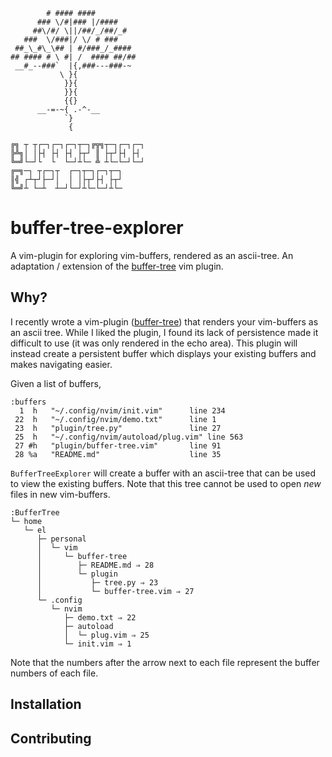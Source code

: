 ```
        # #### ####
      ### \/#|### |/####
     ##\/#/ \||/##/_/##/_#
   ###  \/###|/ \/ # ###
 ##_\_#\_\## | #/###_/_####
## #### # \ #| /  #### ##/##
 __#_--###`  |{,###---###-~
           \ }{
            }}{
            }}{
            {{}
      __-=-~{ .-^-__
            `}
             {

╔╗ ┬ ┬┌─┐┌─┐┌─┐┬─┐╔╦╗┬─┐┌─┐┌─┐
╠╩╗│ │├┤ ├┤ ├┤ ├┬┘ ║ ├┬┘├┤ ├┤
╚═╝└─┘└  └  └─┘┴└─ ╩ ┴└─└─┘└─┘
╔═╗─┐ ┬┌─┐┬  ┌─┐┬─┐┌─┐┬─┐
║╣ ┌┴┬┘├─┘│  │ │├┬┘├┤ ├┬┘
╚═╝┴ └─┴  ┴─┘└─┘┴└─└─┘┴└─
```

<h1>buffer-tree-explorer</h1>

A vim-plugin for exploring vim-buffers, rendered as an ascii-tree. An adaptation / extension of the <a href='https://github.com/el-iot/buffer-tree'>buffer-tree</a> vim plugin.

<h2>Why?</h2>
I recently wrote a vim-plugin (<a href='https://github.com/el-iot/buffer-tree'>buffer-tree</a>) that renders your vim-buffers as an ascii tree. While I liked the plugin, I found its lack of persistence made it difficult to use (it was only rendered in the echo area). This plugin will instead create a persistent buffer which displays your existing buffers and makes navigating easier.

Given a list of buffers,
```
:buffers
  1  h   "~/.config/nvim/init.vim"      line 234
 22  h   "~/.config/nvim/demo.txt"      line 1
 23  h   "plugin/tree.py"               line 27
 25  h   "~/.config/nvim/autoload/plug.vim" line 563
 27 #h   "plugin/buffer-tree.vim"       line 91
 28 %a   "README.md"                    line 35
```

<code>BufferTreeExplorer</code> will create a buffer with an ascii-tree that can be used to view the existing buffers. Note that this tree cannot be used to open *new* files in new vim-buffers.

```
:BufferTree
└─ home
   └─ el
      ├─ personal
      │  └─ vim
      │     └─ buffer-tree
      │        ├─ README.md ⇒ 28
      │        └─ plugin
      │           ├─ tree.py ⇒ 23
      │           └─ buffer-tree.vim ⇒ 27
      └─ .config
         └─ nvim
            ├─ demo.txt ⇒ 22
            ├─ autoload
            │  └─ plug.vim ⇒ 25
            └─ init.vim ⇒ 1
```

Note that the numbers after the arrow next to each file represent the buffer numbers of each file.

<h2>Installation</h2>
<h2>Contributing</h2>
